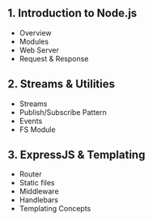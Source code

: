 ## 1. Introduction to Node.js
 - Overview
 - Modules
 - Web Server
 - Request & Response

## 2. Streams & Utilities
 - Streams
 - Publish/Subscribe Pattern
 - Events
 - FS Module

## 3. ExpressJS & Templating
 - Router
 - Static files
 - Middleware
 - Handlebars
 - Templating Concepts